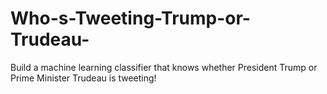 # Who-s-Tweeting-Trump-or-Trudeau-
Build a machine learning classifier that knows whether President Trump or Prime Minister Trudeau is tweeting!
